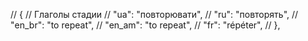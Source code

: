 // { // Глаголы стадии
//     "ua": "повторювати",
//     "ru": "повторять",
//     "en_br": "to repeat",
//     "en_am": "to repeat",
//     "fr": "répéter",
// },
